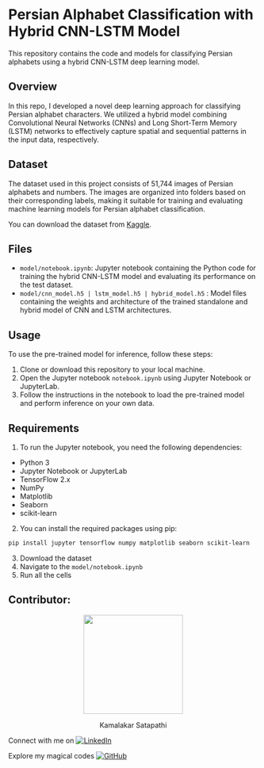 # Persian Alphabet Classification with Hybrid CNN-LSTM Model

This repository contains the code and models for classifying Persian alphabets using a hybrid CNN-LSTM deep learning model.

## Overview

In this repo, I developed a novel deep learning approach for classifying Persian alphabet characters. We utilized a hybrid model combining Convolutional Neural Networks (CNNs) and Long Short-Term Memory (LSTM) networks to effectively capture spatial and sequential patterns in the input data, respectively.

## Dataset

The dataset used in this project consists of 51,744 images of Persian alphabets and numbers. The images are organized into folders based on their corresponding labels, making it suitable for training and evaluating machine learning models for Persian alphabet classification.

You can download the dataset from [Kaggle](https://www.kaggle.com/datasets/mostafamohammadi1/persian-alphabets-and-numbers).

## Files

- `model/notebook.ipynb`: Jupyter notebook containing the Python code for training the hybrid CNN-LSTM model and evaluating its performance on the test dataset.
- `model/cnn_model.h5 | lstm_model.h5 | hybrid_model.h5` : Model files containing the weights and architecture of the trained standalone and hybrid model of CNN and LSTM architectures.

## Usage

To use the pre-trained model for inference, follow these steps:

1. Clone or download this repository to your local machine.
2. Open the Jupyter notebook `notebook.ipynb` using Jupyter Notebook or JupyterLab.
3. Follow the instructions in the notebook to load the pre-trained model and perform inference on your own data.

## Requirements

1. To run the Jupyter notebook, you need the following dependencies:

- Python 3
- Jupyter Notebook or JupyterLab
- TensorFlow 2.x
- NumPy
- Matplotlib
- Seaborn
- scikit-learn

2. You can install the required packages using pip:

```bash
pip install jupyter tensorflow numpy matplotlib seaborn scikit-learn
```

3. Download the dataset
4. Navigate to the `model/notebook.ipynb`
5. Run all the cells

## Contributor:
<p align="center">
  <img src="https://github.com/sgvkamalakar.png" height="200" width="200"/>
</p>
<p align="center">
  Kamalakar Satapathi
</p>

 
Connect with me on [![LinkedIn](https://img.shields.io/badge/-Kamalakar_Satapathi-0077B5?style=flat-square&logo=linkedin&logoColor=white)](https://www.linkedin.com/in/sgvkamalakar)

Explore my magical codes [![GitHub](https://img.shields.io/badge/-Sgvkamalakar-181717?style=flat-square&logo=github)](https://github.com/sgvkamalakar)

